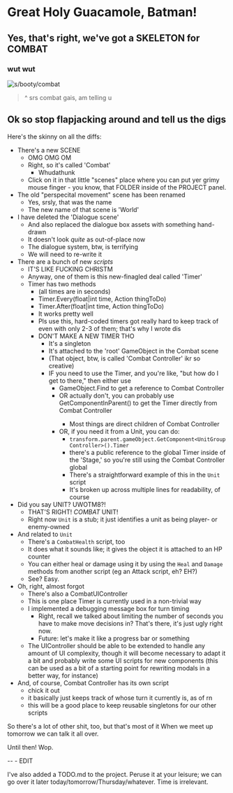 # Great Holy Guacamole, Batman!
## Yes, that's right, we've got a SKELETON for COMBAT
### wut wut

![s/booty/combat](https://media.giphy.com/media/A7mrYIaSrEl20/giphy.gif)
> ^ srs combat gais, am telling u

## Ok so stop flapjacking around and tell us the digs

Here's the skinny on all the diffs:

* There's a new SCENE
  * OMG OMG OM
  * Right, so it's called 'Combat'
    * Whudathunk
  * Click on it in that little "scenes" place where you can put yer grimy
    mouse finger - you know, that FOLDER inside of the PROJECT panel.
* The old "perspecital movement" scene has been renamed
  * Yes, srsly, that was the name
  * The new name of that scene is 'World'
* I have deleted the 'Dialogue scene'
  * And also replaced the dialogue box assets with something hand-drawn
  * It doesn't look _quite_ as out-of-place now
  * The dialogue system, btw, is terrifying
  * We will need to re-write it
* There are a bunch of new *scripts*
  * IT'S LIKE FUCKING CHRISTM
  * Anyway, one of them is this new-finagled deal called 'Timer'
  * Timer has two methods
    * (all times are in seconds)
    * Timer.Every(float|int time, Action thingToDo)
    * Timer.After(float|int time, Action thingToDo)
    * It works pretty well
    * Pls use this, hard-coded timers got really hard to keep track of
      even with only 2-3 of them; that's why I wrote dis
    * DON'T MAKE A NEW TIMER THO
      * It's a singleton
      * It's attached to the 'root' GameObject in the Combat scene
      * (That object, btw, is called 'Combat Controller' ikr so creative)
      * IF you need to use the Timer, and you're like, "but how do I get to
        there," then either use
        * GameObject.Find to get a reference to Combat Controller
        * OR actually don't, you can probably use GetComponentInParent<Timer>()
          to get the Timer directly from Combat Controller
          * Most things are direct children of Combat Controller
        * OR, if you need it from a Unit, you can do:
          * `transform.parent.gameObject.GetComponent<UnitGroupController>().Timer`
          * there's a public reference to the global Timer inside of the
            'Stage,' so you're still using the Combat Controller global
          * There's a straightforward example of this in the `Unit` script
          * It's broken up across multiple lines for readability, of course
* Did you say UNIT? UWOTM8?!
  * THAT'S RIGHT! *COMBAT* UNIT!
  * Right now `Unit` is a stub; it just identifies a unit as being player- or
    enemy-owned
* And related to `Unit`
  * There's a `CombatHealth` script, too
  * It does what it sounds like; it gives the object it is attached to an HP counter
  * You can either heal or damage using it by using the `Heal` and `Damage` methods
    from another script (eg an Attack script, eh? EH?)
  * See? Easy.
* Oh, right, almost forgot
  * There's also a CombatUIController
  * This is one place Timer is currently used in a non-trivial way
  * I implemented a debugging message box for turn timing
    * Right, recall we talked about limiting the number of seconds you have
      to make move decisions in? That's there, it's just ugly right now.
    * Future: let's make it like a progress bar or something
  * The UIController should be able to be extended to handle any amount of UI
    complexity, though it will become necessary to adapt it a bit and probably
    write some UI scripts for new components (this can be used as a bit of a
    starting point for rewriting modals in a better way, for instance)
* And, of course, Combat Controller has its own script
  * chick it out
  * it basically just keeps track of whose turn it currently is, as of rn
  * this will be a good place to keep reusable singletons for our other scripts

So there's a lot of other shit, too, but that's most of it
When we meet up tomorrow we can talk it all over.

Until then! Wop.


-- - EDIT

I've also added a TODO.md to the project. Peruse it at your leisure; we can
go over it later today/tomorrow/Thursday/whatever. Time is irrelevant.

